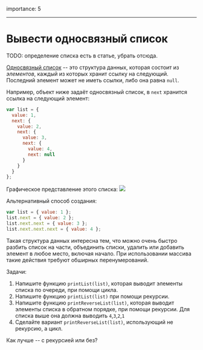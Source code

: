 importance: 5

---

# Вывести односвязный список

TODO: определение списка есть в статье, убрать отсюда.

[Односвязный список](http://ru.wikipedia.org/wiki/Связный_список) -- это структура данных, которая состоит из *элементов*, каждый из которых хранит ссылку на следующий. Последний элемент может не иметь ссылки, либо она равна `null`.

Например, объект ниже задаёт односвязный список, в `next` хранится ссылка на следующий элемент:

```js
var list = {
  value: 1,
  next: {
    value: 2,
    next: {
      value: 3,
      next: {
        value: 4,
        next: null
      }
    }
  }
};
```

Графическое представление этого списка:
![](linked-list.png)

Альтернативный способ создания:

```js no-beautify
var list = { value: 1 };
list.next = { value: 2 };
list.next.next = { value: 3 };
list.next.next.next = { value: 4 };
```

Такая структура данных интересна тем, что можно очень быстро разбить список на части, объединить списки, удалить или добавить элемент в любое место, включая начало. При использовании массива такие действия требуют обширных перенумерований.

Задачи:

1. Напишите функцию `printList(list)`, которая выводит элементы списка по очереди, при помощи цикла.
2. Напишите функцию `printList(list)` при помощи рекурсии.
3. Напишите функцию `printReverseList(list)`, которая выводит элементы списка в обратном порядке, при помощи рекурсии.
Для списка выше она должна выводить `4`,`3`,`2`,`1`
4. Сделайте вариант `printReverseList(list)`, использующий не рекурсию, а цикл.

Как лучше -- с рекурсией или без?